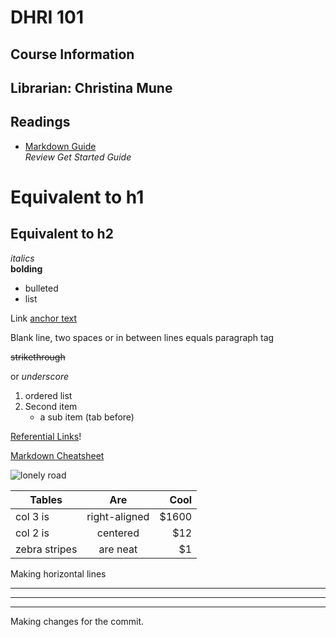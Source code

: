 # DHRI 101

## Course Information

## Librarian: Christina Mune

## **Readings**
- [Markdown Guide](https://www.markdownguide.org/)  
*Review Get Started Guide*



# Equivalent to h1
## Equivalent to h2
*italics*  
**bolding**


- bulleted
- list

Link
[anchor text](URL)

Blank line, two spaces or in between lines  equals paragraph tag

~~strikethrough~~

or _underscore_

1. ordered list
2. Second item
    * a sub item (tab before)

[Referential Links][1]!

[1]: https://unsplash.com/photos/jw8ZfXMvrCM


[Markdown Cheatsheet](https://github.com/adam-p/markdown-here/wiki/Markdown-Cheatsheet)

![lonely road](https://i.pinimg.com/originals/44/61/a2/4461a27380c19b1fe27a9740afd60179.jpg)

| Tables        | Are           | Cool  |
| ------------- |:-------------:| -----:|
| col 3 is      | right-aligned | $1600 |
| col 2 is      | centered      |   $12 |
| zebra stripes | are neat      |    $1 |

Making horizontal lines

---

***
___

Making changes for the commit.
